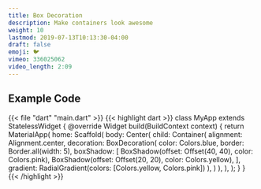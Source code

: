 ```yaml
---
title: Box Decoration
description: Make containers look awesome
weight: 10
lastmod: 2019-07-13T10:13:30-04:00
draft: false
emoji: 🐦
vimeo: 336025062
video_length: 2:09
---
```


## Example Code

{{< file "dart" "main.dart" >}} {{< highlight dart >}} class MyApp extends
StatelessWidget { @override Widget build(BuildContext context) { return
MaterialApp( home: Scaffold( body: Center( child: Container( alignment:
Alignment.center, decoration: BoxDecoration( color: Colors.blue, border:
Border.all(width: 5), boxShadow: [ BoxShadow(offset: Offset(40, 40), color:
Colors.pink), BoxShadow(offset: Offset(20, 20), color: Colors.yellow), ],
gradient: RadialGradient(colors: [Colors.yellow, Colors.pink]) ), ) ), ), ); } }
{{< /highlight >}}
